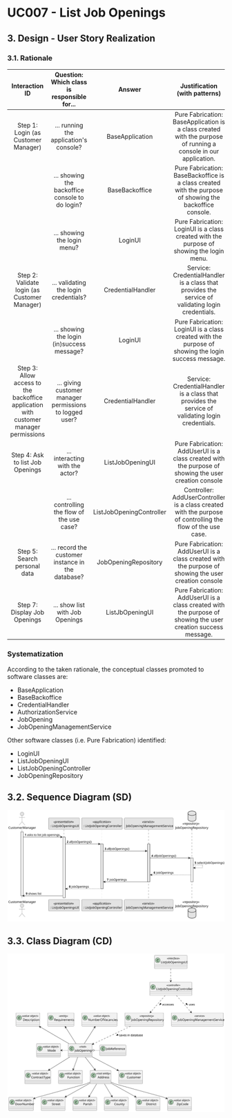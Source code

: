 # UC007 - List Job Openings

## 3. Design - User Story Realization 

### 3.1. Rationale


|                                    Interaction ID                                    |       Question: Which class is responsible for...       |          Answer          |                                            Justification (with patterns)                                            |
|:------------------------------------------------------------------------------------:|:-------------------------------------------------------:|:------------------------:|:-------------------------------------------------------------------------------------------------------------------:|
|                         Step 1: Login (as Customer Manager)                          |         ... running the application's console?          |     BaseApplication      |   Pure Fabrication: BaseApplication is a class created with the purpose of running a console in our application.    |
|                                                                                      |     ... showing the backoffice console to do login?     |      BaseBackoffice      |       Pure Fabrication: BaseBackoffice is a class created with the purpose of showing the backoffice console.       |
|                                                                                      |               ... showing the login menu?               |         LoginUI          |              Pure Fabrication: LoginUI is a class created with the purpose of showing the login menu.               |
|                     Step 2: Validate login (as Customer Manager)                     |          ... validating the login credentials?          |    CredentialHandler     |          Service: CredentialHandler is a class that provides the service of validating login credentials.           |
|                                                                                      |       ... showing the login (in)success message?        |         LoginUI          |         Pure Fabrication: LoginUI is a class created with the purpose of showing the login success message.         |
| Step 3: Allow access to the backoffice application with customer manager permissions | ... giving customer manager permissions to logged user? |    CredentialHandler     |          Service: CredentialHandler is a class that provides the service of validating login credentials.           |
|                           Step 4: Ask to list Job Openings                           |             ... interacting with the actor?             |     ListJobOpeningUI     |        Pure Fabrication: AddUserUI is a class created with the purpose of showing the user creation console         |
|                                                                                      |        ... controlling the flow of the use case?        | ListJobOpeningController |     Controller: AddUserController is a class created with the purpose of controlling the flow of the use case.      |
|                             Step 5: Search personal data                             |    ... record the customer instance in the database?    |   JobOpeningRepository   |        Pure Fabrication: AddUserUI is a class created with the purpose of showing the user creation console         |
|                             Step 7: Display Job Openings                             |             ... show list with Job Openings             |     ListJbOpeningUI      |    Pure Fabrication: AddUserUI is a class created with the purpose of showing the user creation success message.    |

### Systematization ##

According to the taken rationale, the conceptual classes promoted to software classes are: 

* BaseApplication
* BaseBackoffice
* CredentialHandler
* AuthorizationService
* JobOpening
* JobOpeningManagementService

Other software classes (i.e. Pure Fabrication) identified: 

* LoginUI
* ListJobOpeningUI
* ListJobOpeningController
* JobOpeningRepository

## 3.2. Sequence Diagram (SD)

![uc007-sequence-diagram-full.svg](svg%2Fuc007-sequence-diagram-full.svg)


## 3.3. Class Diagram (CD)

![uc007-class-diagram.svg](svg%2Fuc007-class-diagram.svg)